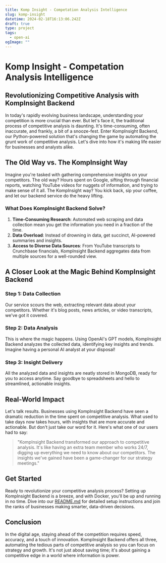 ```yaml
---
title: Komp Insight - Competation Analysis Intelligence
slug: komp-insight
datetime: 2024-02-18T16:13:06.242Z
draft: true
type: project
tags:
  - open-ai
ogImage: ""
---
```


# Komp Insight - Competation Analysis Intelligence

## Revolutionizing Competitive Analysis with KompInsight Backend

In today's rapidly evolving business landscape, understanding your competition is more crucial than ever. But let's face it, the traditional process of competitive analysis is daunting. It's time-consuming, often inaccurate, and frankly, a bit of a snooze-fest. Enter KompInsight Backend, our Python-powered solution that's changing the game by automating the grunt work of competitive analysis. Let's dive into how it's making life easier for businesses and analysts alike.

## The Old Way vs. The KompInsight Way

Imagine you're tasked with gathering comprehensive insights on your competitors. The old way? Hours spent on Google, sifting through financial reports, watching YouTube videos for nuggets of information, and trying to make sense of it all. The KompInsight way? You kick back, sip your coffee, and let our backend service do the heavy lifting.

### What Does KompInsight Backend Solve?

1. **Time-Consuming Research**: Automated web scraping and data collection mean you get the information you need in a fraction of the time.
2. **Data Overload**: Instead of drowning in data, get succinct, AI-powered summaries and insights.
3. **Access to Diverse Data Sources**: From YouTube transcripts to Crunchbase financials, KompInsight Backend aggregates data from multiple sources for a well-rounded view.

## A Closer Look at the Magic Behind KompInsight Backend

### Step 1: Data Collection
Our service scours the web, extracting relevant data about your competitors. Whether it's blog posts, news articles, or video transcripts, we've got it covered.

### Step 2: Data Analysis
This is where the magic happens. Using OpenAI's GPT models, KompInsight Backend analyzes the collected data, identifying key insights and trends. Imagine having a personal AI analyst at your disposal!

### Step 3: Insight Delivery
All the analyzed data and insights are neatly stored in MongoDB, ready for you to access anytime. Say goodbye to spreadsheets and hello to streamlined, actionable insights.

## Real-World Impact

Let's talk results. Businesses using KompInsight Backend have seen a dramatic reduction in the time spent on competitive analysis. What used to take days now takes hours, with insights that are more accurate and actionable. But don't just take our word for it. Here's what one of our users had to say:

> "KompInsight Backend transformed our approach to competitive analysis. It's like having an extra team member who works 24/7, digging up everything we need to know about our competitors. The insights we've gained have been a game-changer for our strategy meetings."

## Get Started

Ready to revolutionize your competitive analysis process? Setting up KompInsight Backend is a breeze, and with Docker, you'll be up and running in no time. Dive into our [README.md](#) for detailed setup instructions and join the ranks of businesses making smarter, data-driven decisions.

## Conclusion

In the digital age, staying ahead of the competition requires speed, accuracy, and a touch of innovation. KompInsight Backend offers all three, automating the tedious parts of competitive analysis so you can focus on strategy and growth. It's not just about saving time; it's about gaining a competitive edge in a world where information is power.